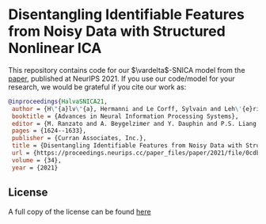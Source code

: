 # Disentangling Identifiable Features from Noisy Data with Structured Nonlinear ICA

This repository contains code for our $\vardelta$-SNICA model from the [paper](https://arxiv.org/abs/2106.09620), published at NeurIPS 2021. If you use our code/model for your research, we would be grateful if you cite our work as:

```bib
@inproceedings{HalvaSNICA21,
 author = {H\"{a}lv\"{a}, Hermanni and Le Corff, Sylvain and Leh\'{e}ricy, Luc and So, Jonathan and Zhu, Yongjie and Gassiat, Elisabeth and Hyvarinen, Aapo},
 booktitle = {Advances in Neural Information Processing Systems},
 editor = {M. Ranzato and A. Beygelzimer and Y. Dauphin and P.S. Liang and J. Wortman Vaughan},
 pages = {1624--1633},
 publisher = {Curran Associates, Inc.},
 title = {Disentangling Identifiable Features from Noisy Data with Structured Nonlinear ICA},
 url = {https://proceedings.neurips.cc/paper_files/paper/2021/file/0cdbb4e65815fbaf79689b15482e7575-Paper.pdf},
 volume = {34},
 year = {2021}
 ```
## License
A full copy of the license can be found [here](LICENSE)

